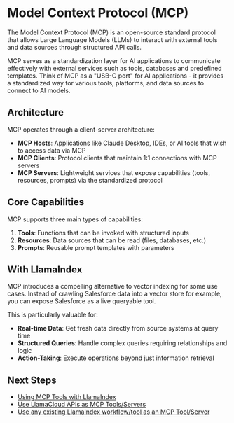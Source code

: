 # Model Context Protocol (MCP)

The Model Context Protocol (MCP) is an open-source standard protocol that allows Large Language Models (LLMs) to interact with external tools and data sources through structured API calls.

MCP serves as a standardization layer for AI applications to communicate effectively with external services such as tools, databases and predefined templates. Think of MCP as a "USB-C port" for AI applications - it provides a standardized way for various tools, platforms, and data sources to connect to AI models.

## Architecture

MCP operates through a client-server architecture:

- **MCP Hosts**: Applications like Claude Desktop, IDEs, or AI tools that wish to access data via MCP
- **MCP Clients**: Protocol clients that maintain 1:1 connections with MCP servers
- **MCP Servers**: Lightweight services that expose capabilities (tools, resources, prompts) via the standardized protocol

## Core Capabilities

MCP supports three main types of capabilities:

1. **Tools**: Functions that can be invoked with structured inputs
2. **Resources**: Data sources that can be read (files, databases, etc.)
3. **Prompts**: Reusable prompt templates with parameters

## With LlamaIndex

MCP introduces a compelling alternative to vector indexing for some use cases. Instead of crawling Salesforce data into a vector store for example, you can expose Salesforce as a live queryable tool.

This is particularly valuable for:

- **Real-time Data**: Get fresh data directly from source systems at query time
- **Structured Queries**: Handle complex queries requiring relationships and logic
- **Action-Taking**: Execute operations beyond just information retrieval

## Next Steps

- [Using MCP Tools with LlamaIndex](./llamaindex_mcp.md)
- [Use LlamaCloud APIs as MCP Tools/Servers](./llamacloud_mcp.md)
- [Use any existing LlamaIndex workflow/tool as an MCP Tool/Server](./convert_existing.md)
